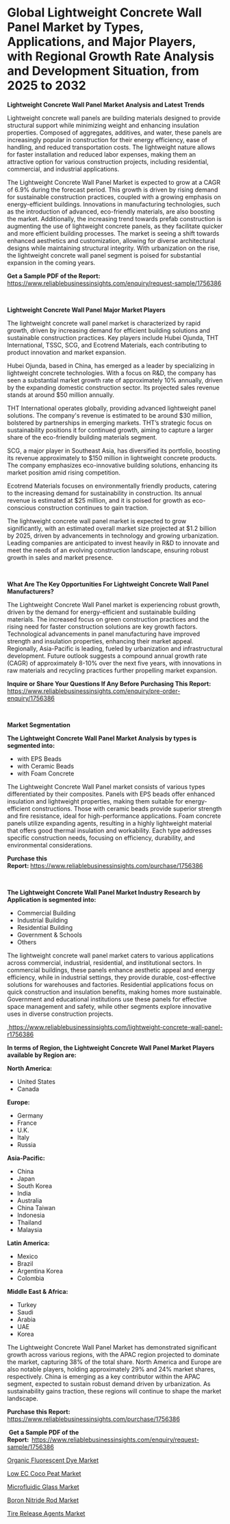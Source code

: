 <p><h1>Global Lightweight Concrete Wall Panel Market by Types, Applications, and Major Players, with Regional Growth Rate Analysis and Development Situation, from 2025 to 2032</h1></p><p><strong>Lightweight Concrete Wall Panel Market Analysis and Latest Trends</strong></p>
<p><p>Lightweight concrete wall panels are building materials designed to provide structural support while minimizing weight and enhancing insulation properties. Composed of aggregates, additives, and water, these panels are increasingly popular in construction for their energy efficiency, ease of handling, and reduced transportation costs. The lightweight nature allows for faster installation and reduced labor expenses, making them an attractive option for various construction projects, including residential, commercial, and industrial applications.</p><p>The Lightweight Concrete Wall Panel Market is expected to grow at a CAGR of 6.9% during the forecast period. This growth is driven by rising demand for sustainable construction practices, coupled with a growing emphasis on energy-efficient buildings. Innovations in manufacturing technologies, such as the introduction of advanced, eco-friendly materials, are also boosting the market. Additionally, the increasing trend towards prefab construction is augmenting the use of lightweight concrete panels, as they facilitate quicker and more efficient building processes. The market is seeing a shift towards enhanced aesthetics and customization, allowing for diverse architectural designs while maintaining structural integrity. With urbanization on the rise, the lightweight concrete wall panel segment is poised for substantial expansion in the coming years.</p></p>
<p><strong>Get a Sample PDF of the Report:&nbsp;</strong> <a href="https://www.reliablebusinessinsights.com/enquiry/request-sample/1756386?utm_campaign=100&utm_medium=2&utm_source=Github&utm_content=ia&utm_term=01042025&utm_id=lightweight-concrete-wall-panel">https://www.reliablebusinessinsights.com/enquiry/request-sample/1756386</a></p>
<p>&nbsp;</p>
<p><strong>Lightweight Concrete Wall Panel Major Market Players</strong></p>
<p><p>The lightweight concrete wall panel market is characterized by rapid growth, driven by increasing demand for efficient building solutions and sustainable construction practices. Key players include Hubei Ojunda, THT International, TSSC, SCG, and Ecotrend Materials, each contributing to product innovation and market expansion.</p><p>Hubei Ojunda, based in China, has emerged as a leader by specializing in lightweight concrete technologies. With a focus on R&D, the company has seen a substantial market growth rate of approximately 10% annually, driven by the expanding domestic construction sector. Its projected sales revenue stands at around $50 million annually.</p><p>THT International operates globally, providing advanced lightweight panel solutions. The company's revenue is estimated to be around $30 million, bolstered by partnerships in emerging markets. THT’s strategic focus on sustainability positions it for continued growth, aiming to capture a larger share of the eco-friendly building materials segment.</p><p>SCG, a major player in Southeast Asia, has diversified its portfolio, boosting its revenue approximately to $150 million in lightweight concrete products. The company emphasizes eco-innovative building solutions, enhancing its market position amid rising competition.</p><p>Ecotrend Materials focuses on environmentally friendly products, catering to the increasing demand for sustainability in construction. Its annual revenue is estimated at $25 million, and it is poised for growth as eco-conscious construction continues to gain traction.</p><p>The lightweight concrete wall panel market is expected to grow significantly, with an estimated overall market size projected at $1.2 billion by 2025, driven by advancements in technology and growing urbanization. Leading companies are anticipated to invest heavily in R&D to innovate and meet the needs of an evolving construction landscape, ensuring robust growth in sales and market presence.</p></p>
<p>&nbsp;</p>
<p><strong>What Are The Key Opportunities For Lightweight Concrete Wall Panel Manufacturers?</strong></p>
<p><p>The Lightweight Concrete Wall Panel market is experiencing robust growth, driven by the demand for energy-efficient and sustainable building materials. The increased focus on green construction practices and the rising need for faster construction solutions are key growth factors. Technological advancements in panel manufacturing have improved strength and insulation properties, enhancing their market appeal. Regionally, Asia-Pacific is leading, fueled by urbanization and infrastructural development. Future outlook suggests a compound annual growth rate (CAGR) of approximately 8-10% over the next five years, with innovations in raw materials and recycling practices further propelling market expansion.</p></p>
<p><strong>Inquire or Share Your Questions If Any Before Purchasing This Report:</strong> <a href="https://www.reliablebusinessinsights.com/enquiry/pre-order-enquiry/1756386?utm_campaign=100&utm_medium=2&utm_source=Github&utm_content=ia&utm_term=01042025&utm_id=lightweight-concrete-wall-panel">https://www.reliablebusinessinsights.com/enquiry/pre-order-enquiry/1756386</a></p>
<p>&nbsp;</p>
<p><strong>Market Segmentation</strong></p>
<p><strong>The Lightweight Concrete Wall Panel Market Analysis by types is segmented into:</strong></p>
<p><ul><li>with EPS Beads</li><li>with Ceramic Beads</li><li>with Foam Concrete</li></ul></p>
<p><p>The Lightweight Concrete Wall Panel market consists of various types differentiated by their composites. Panels with EPS beads offer enhanced insulation and lightweight properties, making them suitable for energy-efficient constructions. Those with ceramic beads provide superior strength and fire resistance, ideal for high-performance applications. Foam concrete panels utilize expanding agents, resulting in a highly lightweight material that offers good thermal insulation and workability. Each type addresses specific construction needs, focusing on efficiency, durability, and environmental considerations.</p></p>
<p><strong>Purchase this Report:&nbsp;</strong><a href="https://www.reliablebusinessinsights.com/purchase/1756386?utm_campaign=100&utm_medium=2&utm_source=Github&utm_content=ia&utm_term=01042025&utm_id=lightweight-concrete-wall-panel">https://www.reliablebusinessinsights.com/purchase/1756386</a></p>
<p>&nbsp;</p>
<p><strong>The Lightweight Concrete Wall Panel Market Industry Research by Application is segmented into:</strong></p>
<p><ul><li>Commercial Building</li><li>Industrial Building</li><li>Residential Building</li><li>Government & Schools</li><li>Others</li></ul></p>
<p><p>The lightweight concrete wall panel market caters to various applications across commercial, industrial, residential, and institutional sectors. In commercial buildings, these panels enhance aesthetic appeal and energy efficiency, while in industrial settings, they provide durable, cost-effective solutions for warehouses and factories. Residential applications focus on quick construction and insulation benefits, making homes more sustainable. Government and educational institutions use these panels for effective space management and safety, while other segments explore innovative uses in diverse construction projects.</p></p>
<p><a href="https://www.reliablebusinessinsights.com/lightweight-concrete-wall-panel-r1756386?utm_campaign=100&utm_medium=2&utm_source=Github&utm_content=ia&utm_term=01042025&utm_id=lightweight-concrete-wall-panel">&nbsp;https://www.reliablebusinessinsights.com/lightweight-concrete-wall-panel-r1756386</a></p>
<p><strong>In terms of Region, the Lightweight Concrete Wall Panel Market Players available by Region are:</strong></p>
<p>
    <p> <strong> North America: </strong>
        <ul>
            <li>United States</li>
            <li>Canada</li>
        </ul>
        </p> 
    <p> <strong> Europe: </strong>
        <ul>
            <li>Germany</li>
            <li>France</li>
            <li>U.K.</li>
            <li>Italy</li>
            <li>Russia</li>
        </ul>
        </p> 
    <p> <strong> Asia-Pacific: </strong>
        <ul>
            <li>China</li>
            <li>Japan</li>
            <li>South Korea</li>
            <li>India</li>
            <li>Australia</li>
            <li>China Taiwan</li>
            <li>Indonesia</li>
            <li>Thailand</li>
            <li>Malaysia</li>
        </ul>
        </p> 
    <p> <strong> Latin America: </strong>
        <ul>
            <li>Mexico</li>
            <li>Brazil</li>
            <li>Argentina Korea</li>
            <li>Colombia</li>
        </ul>
        </p> 
    <p> <strong> Middle East & Africa: </strong>
        <ul>
            <li>Turkey</li>
            <li>Saudi</li>
            <li>Arabia</li>
            <li>UAE</li>
            <li>Korea</li>
        </ul>
    </p>
    </p>
<p><p>The Lightweight Concrete Wall Panel Market has demonstrated significant growth across various regions, with the APAC region projected to dominate the market, capturing 38% of the total share. North America and Europe are also notable players, holding approximately 29% and 24% market shares, respectively. China is emerging as a key contributor within the APAC segment, expected to sustain robust demand driven by urbanization. As sustainability gains traction, these regions will continue to shape the market landscape.</p></p>
<p><strong>Purchase this Report: </strong><a href="https://www.reliablebusinessinsights.com/purchase/1756386?utm_campaign=100&utm_medium=2&utm_source=Github&utm_content=ia&utm_term=01042025&utm_id=lightweight-concrete-wall-panel">https://www.reliablebusinessinsights.com/purchase/1756386</a></p>
<p>&nbsp;<strong>Get a Sample PDF of the Report:&nbsp;&nbsp;</strong><a href="https://www.reliablebusinessinsights.com/enquiry/request-sample/1756386?utm_campaign=100&utm_medium=2&utm_source=Github&utm_content=ia&utm_term=01042025&utm_id=lightweight-concrete-wall-panel">https://www.reliablebusinessinsights.com/enquiry/request-sample/1756386</a></p>
<p><strong></strong></p>
<p><p><a href="https://github.com/zdybelzinn/Market-Research-Report-List-1/blob/main/organic-fluorescent-dye-market.md?utm_campaign=100&utm_medium=2&utm_source=Github&utm_content=ia&utm_term=01042025&utm_id=lightweight-concrete-wall-panel">Organic Fluorescent Dye Market</a></p><p><a href="https://github.com/tabormahay2f/Market-Research-Report-List-1/blob/main/low-ec-coco-peat-market.md?utm_campaign=100&utm_medium=2&utm_source=Github&utm_content=ia&utm_term=01042025&utm_id=lightweight-concrete-wall-panel">Low EC Coco Peat Market</a></p><p><a href="https://github.com/ilanarohalgh/Market-Research-Report-List-1/blob/main/microfluidic-glass-market.md?utm_campaign=100&utm_medium=2&utm_source=Github&utm_content=ia&utm_term=01042025&utm_id=lightweight-concrete-wall-panel">Microfluidic Glass Market</a></p><p><a href="https://github.com/iperitvik8/Market-Research-Report-List-1/blob/main/boron-nitride-rod-market.md?utm_campaign=100&utm_medium=2&utm_source=Github&utm_content=ia&utm_term=01042025&utm_id=lightweight-concrete-wall-panel">Boron Nitride Rod Market</a></p><p><a href="https://github.com/frodanlert/Market-Research-Report-List-1/blob/main/tire-release-agents-market.md?utm_campaign=100&utm_medium=2&utm_source=Github&utm_content=ia&utm_term=01042025&utm_id=lightweight-concrete-wall-panel">Tire Release Agents Market</a></p></p>